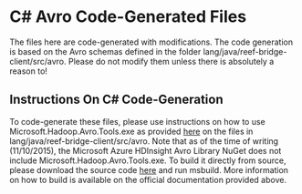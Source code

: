 ﻿C# Avro Code-Generated Files
============================
The files here are code-generated with modifications. The code
generation is based on the Avro schemas defined in the folder
lang/java/reef-bridge-client/src/avro. Please do not modify them 
unless there is absolutely a reason to!

Instructions On C# Code-Generation
----------------------------------
To code-generate these files, please use instructions on how 
to use Microsoft.Hadoop.Avro.Tools.exe as provided 
[here](https://azure.microsoft.com/en-us/documentation/articles/hdinsight-dotnet-avro-serialization/)
on the files in lang/java/reef-bridge-client/src/avro.
Note that as of the time of writing (11/10/2015), the 
Microsoft Azure HDInsight Avro Library NuGet does not include 
Microsoft.Hadoop.Avro.Tools.exe. To build it directly from source,
please download the source code [here](http://hadoopsdk.codeplex.com/SourceControl/latest) 
and run msbuild. More information on how to build is available 
on the official documentation provided above.